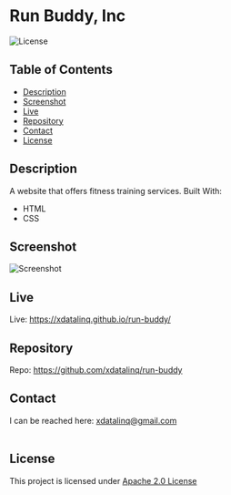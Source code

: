   # Run Buddy, Inc
  ![License](https://img.shields.io/badge/License-Apache_2.0-blue.svg)
  
  ## Table of Contents
  * [Description](#description)
  * [Screenshot](#screenshot)
  * [Live](#live)
  * [Repository](#repository)
  * [Contact](#contact)
  * [License](#license)

  ## Description
  A website that offers fitness training services. 
  Built With:  
  * HTML
  * CSS
  
  ## Screenshot

  ![Screenshot](https://user-images.githubusercontent.com/89672040/213848748-eba1f185-b028-47b9-9069-de5e64dd2e3e.png)
 
  ## Live
  Live: https://xdatalinq.github.io/run-buddy/
  
  ## Repository
  Repo: https://github.com/xdatalinq/run-buddy
  
  ## Contact
  I can be reached here: [xdatalinq@gmail.com](xdatalinq@gmail.com)
 <br></br>
    
  ## License
  This project is licensed under [Apache 2.0 License](https://opensource.org/licenses/Apache-2.0)

